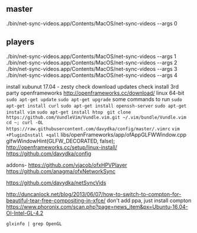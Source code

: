 ## master
./bin/net-sync-videos.app/Contents/MacOS/net-sync-videos --args 0

## players
./bin/net-sync-videos.app/Contents/MacOS/net-sync-videos --args 1
./bin/net-sync-videos.app/Contents/MacOS/net-sync-videos --args 2
./bin/net-sync-videos.app/Contents/MacOS/net-sync-videos --args 3
./bin/net-sync-videos.app/Contents/MacOS/net-sync-videos --args 4



install xubunut 17.04 - zesty
	check download updates
	check install 3rd party
openframeworks
	http://openframeworks.cc/download/
	linux 64-bit
	`sudo apt-get update`
	`sudo apt-get upgrade`
some commands to run
	`sudo apt-get install curl`
	`sudo apt-get install openssh-server`
	`sudo apt-get install vim`
	`sudo apt-get install htop`
	` git clone https://github.com/VundleVim/Vundle.vim.git ~/.vim/bundle/Vundle.vim`
	`cd ~; curl -OL https://raw.githubusercontent.com/davydka/config/master/.vimrc`
	`vim +PluginInstall +qall`
	libs/openFrameworks/app/ofAppGLFWWindow.cpp
	glfwWindowHint(GLFW_DECORATED, false);
http://openframeworks.cc/setup/linux-install/
https://github.com/davydka/config

addons-
	https://github.com/vjacob/ofxHPVPlayer
	https://github.com/anagma/ofxNetworkSync

https://github.com/davydka/netSyncVids

http://duncanlock.net/blog/2013/06/07/how-to-switch-to-compton-for-beautiful-tear-free-compositing-in-xfce/
	don't add ppa, just install compton
https://www.phoronix.com/scan.php?page=news_item&px=Ubuntu-16.04-OI-Intel-GL-4.2

`glxinfo | grep OpenGL`
